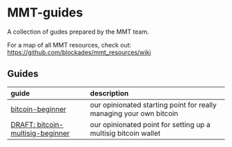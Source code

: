 # MMT-guides

A collection of gudes prepared by the MMT team.

For a map of all MMT resources, check out: https://github.com/blockades/mmt_resources/wiki


## Guides

guide | description
:---|:---
[bitcoin-beginner](./bitcoin-beginner.md) | our opinionated starting point for really managing your own bitcoin
[DRAFT: bitcoin-multisig-beginner](./bitcoin-multisig-beginner.md) | our opinionated point for setting up a multisig bitcoin wallet


